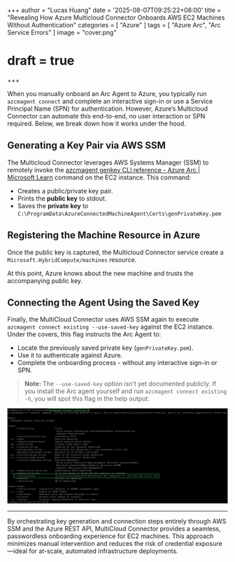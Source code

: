 +++
author = "Lucas Huang"
date = '2025-08-07T09:25:22+08:00'
title = "Revealing How Azure Multicloud Connector Onboards AWS EC2 Machines Without Authentication"
categories = [
    "Azure"
]
tags = [
    "Azure Arc",
    "Arc Service Errors"
]
image = "cover.png"
# draft = true
+++

When you manually onboard an Arc Agent to Azure, you typically run `azcmagent connect` and complete an interactive sign-in or use a Service Principal Name (SPN) for authentication. However, Azure’s Multicloud Connector can automate this end-to-end, no user interaction or SPN required. Below, we break down how it works under the hood.

## Generating a Key Pair via AWS SSM

The Multicloud Connector leverages AWS Systems Manager (SSM) to remotely invoke the [azcmagent genkey CLI reference - Azure Arc | Microsoft Learn](https://learn.microsoft.com/en-us/azure/azure-arc/servers/azcmagent-genkey) command on the EC2 instance. This command:

- Creates a public/private key pair.
- Prints the **public key** to stdout.
- Saves the **private key** to `C:\ProgramData\AzureConnectedMachineAgent\Certs\genPrivateKey.pem`


## Registering the Machine Resource in Azure

Once the public key is captured, the Multicloud Connector service create a `Microsoft.HybridCompute/machines` resource.

At this point, Azure knows about the new machine and trusts the accompanying public key.

## Connecting the Agent Using the Saved Key

Finally, the MultiCloud Connector uses AWS SSM again to execute `azcmagent connect existing --use-saved-key` against the EC2 instance. Under the covers, this flag instructs the Arc Agent to:

- Locate the previously saved private key (`genPrivateKey.pem`).
- Use it to authenticate against Azure.
- Complete the onboarding process - without any interactive sign-in or SPN.

> **Note:** The `--use-saved-key` option isn’t yet documented publicly. If you install the Arc agent yourself and run `azcmagent connect existing -h`, you will spot this flag in the help output:

![azcmagent connect existing command](azcmagent-command.png)

---

By orchestrating key generation and connection steps entirely through AWS SSM and the Azure REST API, MultiCloud Connector provides a seamless, passwordless onboarding experience for EC2 machines. This approach minimizes manual intervention and reduces the risk of credential exposure—ideal for at-scale, automated infrastructure deployments.